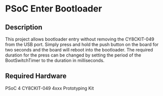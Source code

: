 PSoC Enter Bootloader
=====================

Description
-----------
This project allows bootloader entry without removing the CY8CKIT-049 from
the USB port.  Simply press and hold the push button on the board for two
seconds and the board will reboot into the bootloader.  The required duration
for the press can be changed by setting the period of the BootSwitchTimer
to the duration in milliseconds.


Required Hardware
-----------------
PSoC 4 CY8CKIT-049 4xxx Prototyping Kit
